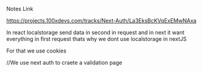 Notes Link

https://projects.100xdevs.com/tracks/Next-Auth/La3EksBcKVqExEMwNAxa

In react localstorage send data in second in request
and in next it want everything in first request thats why we dont use localstorage in nextJS

For that we use cookies

//We use next auth to craete a validation page
